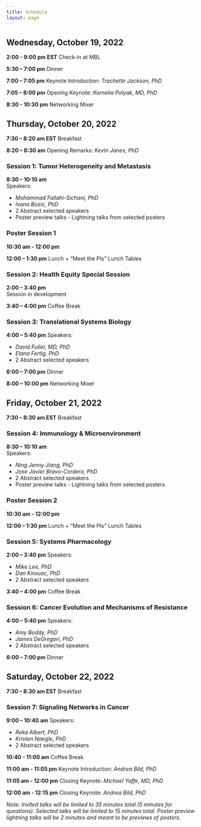 ```yaml
---
title: Schedule
layout: page
---
```


## Wednesday, October 19, 2022

**2:00 - 9:00 pm EST**    Check-in at MBL

**5:30 – 7:00 pm**        Dinner

**7:00 – 7:05 pm**        Keynote Introduction: _Trachette Jackson, PhD_

**7:05 – 8:00 pm**        Opening Keynote: _Kornelia Polyak, MD, PhD_ 

**8:30 - 10:30 pm**       Networking Mixer

## Thursday, October 20, 2022

**7:30 – 8:20 am EST**    Breakfast

**8:20 – 8:30 am**	      Opening Remarks: _Kevin Janes, PhD_	

### Session 1: Tumor Heterogeneity and Metastasis

**8:30 – 10:10 am**		
Speakers:
+ _Mohammad Fallahi-Sichani, PhD_
+ _Ivana Bozic, PhD_
+ 2 Abstract selected speakers
+ Poster preview talks - Lightning talks from selected posters 

### Poster Session 1
**10:30 am - 12:00 pm**

**12:00 – 1:30 pm**		Lunch + “Meet the PIs” Lunch Tables

### Session 2: Health Equity Special Session
**2:00 – 3:40 pm**	
Session in development

**3:40 – 4:00 pm**		Coffee Break

### Session 3: Translational Systems Biology
**4:00 – 5:40 pm**
Speakers:
+ _David Fuller, MD, PhD_
+ _Elana Fertig, PhD_
+ 2 Abstract selected speakers

**6:00 – 7:00 pm**		Dinner

**8:00 – 10:00 pm**		Networking Mixer

## Friday, October 21, 2022

**7:30 – 8:30 am EST**		Breakfast

### Session 4: Immunology & Microenvironment
**8:30 – 10:10 am**		
Speakers:
+ _Ning Jenny Jiang, PhD_
+ _Jose Javier Bravo-Cordero, PhD_
+ 2 Abstract selected speakers
+ Poster preview talks - Lightning talks from selected posters 

### Poster Session 2
**10:30 am - 12:00 pm**		

**12:00 – 1:30 pm**		Lunch + “Meet the PIs” Lunch Tables

### Session 5: Systems Pharmacology
**2:00 – 3:40 pm**
Speakers:
+ _Mike Lee, PhD_
+ _Dan Kirouac, PhD_
+ 2 Abstract selected speakers

**3:40 – 4:00 pm**		Coffee Break

### Session 6: Cancer Evolution and Mechanisms of Resistance
**4:00 – 5:40 pm**
Speakers:
+ _Amy Boddy, PhD_
+ _James DeGregori, PhD_
+ 2 Abstract selected speakers

**6:00 – 7:00 pm**		Dinner

## Saturday, October 22, 2022

**7:30 – 8:30 am EST**    Breakfast

### Session 7: Signaling Networks in Cancer
**9:00 – 10:40 am**
Speakers:
+ _Reka Albert, PhD_
+ _Kristen Naegle, PhD_
+ 2 Abstract selected speakers

**10:40 - 11:00 am**      Coffee Break 

**11:00 am - 11:05 pm**   Keynote Introduction: _Andrea Bild, PhD_ 

**11:05 am - 12:00 pm**   Closing Keynote: _Michael Yaffe, MD, PhD_ 

**12:00 am - 12:15 pm**   Closing Keynote: _Andrea Bild, PhD_ 


_Note: Invited talks will be limited to 35 minutes total (5 minutes for questions). Selected talks will be limited to 15 minutes total. Poster preview lightning talks will be 2 minutes and meant to be previews of posters._
